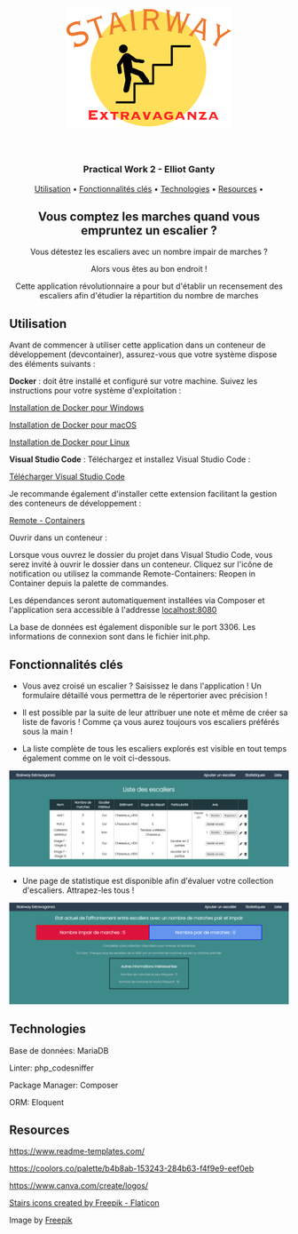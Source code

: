 
<h1 align="center">
  <br>
  <img src="img/app.png" alt="Stairway Extravaganza" width="300">
  <br>
  <br>
</h1>

<h3 align="center">Practical Work 2 - Elliot Ganty</h3>

<p align="center">
  <a href="#utilisation">Utilisation</a> •
  <a href="#fonctionnalités-clés">Fonctionnalités clés</a> •
  <a href="#technologies">Technologies</a> •
  <a href="#resources">Resources</a> •
</p>

<h2 align="center">Vous comptez les marches quand vous empruntez un escalier ?</h2>
<div align="center">
  <p>Vous détestez les escaliers avec un nombre impair de marches ?</p>
  <p>Alors vous êtes au bon endroit !</p>
  <p>Cette application révolutionnaire a pour but d'établir un recensement des escaliers afin d'étudier la répartition du nombre de marches</p>
</div>

## Utilisation

Avant de commencer à utiliser cette application dans un conteneur de développement (devcontainer), assurez-vous que votre système dispose des éléments suivants :

**Docker** : doit être installé et configuré sur votre machine. Suivez les instructions pour votre système d'exploitation :

[Installation de Docker pour Windows](https://docs.docker.com/desktop/install/windows-install/)

[Installation de Docker pour macOS](https://docs.docker.com/desktop/install/mac-install/)

[Installation de Docker pour Linux](https://docs.docker.com/engine/install/)

**Visual Studio Code** : Téléchargez et installez Visual Studio Code :

[Télécharger Visual Studio Code](https://code.visualstudio.com/Download)

Je recommande également d'installer cette extension facilitant la gestion des conteneurs de développement :

[Remote - Containers](https://marketplace.visualstudio.com/items?itemName=ms-vscode-remote.remote-containers)

Ouvrir dans un conteneur : 

Lorsque vous ouvrez le dossier du projet dans Visual Studio Code, vous serez invité à ouvrir le dossier dans un conteneur. Cliquez sur l'icône de notification ou utilisez la commande Remote-Containers: Reopen in Container depuis la palette de commandes.

Les dépendances seront automatiquement installées via Composer et l'application sera accessible à l'addresse [localhost:8080](http://localhost:8080)

La base de données est également disponible sur le port 3306. Les informations de connexion sont dans le fichier init.php.

## Fonctionnalités clés

- Vous avez croisé un escalier ? Saisissez le dans l'application ! Un formulaire détaillé vous permettra de le répertorier avec précision !

- Il est possible par la suite de leur attribuer une note et même de créer sa liste de favoris ! Comme ça vous aurez toujours vos escaliers préférés sous la main !

- La liste complète de tous les escaliers explorés est visible en tout temps également comme on le voit ci-dessous.

![liste des escaliers dans l'app!](img/data.png)

- Une page de statistique est disponible afin d'évaluer votre collection d'escaliers. Attrapez-les tous !

![page de statistique dans l'app!](img/stats.png)

## Technologies

Base de données: MariaDB

Linter: php_codesniffer

Package Manager: Composer

ORM: Eloquent

## Resources

https://www.readme-templates.com/

https://coolors.co/palette/b4b8ab-153243-284b63-f4f9e9-eef0eb

https://www.canva.com/create/logos/

<a href="https://www.flaticon.com/free-icons/stairs" title="stairs icons">Stairs icons created by Freepik - Flaticon</a>

Image by <a href="https://www.freepik.com/free-vector/gradient-3d-stairs-background_20289308.htm#query=stairs&position=1&from_view=search&track=sph">Freepik</a>